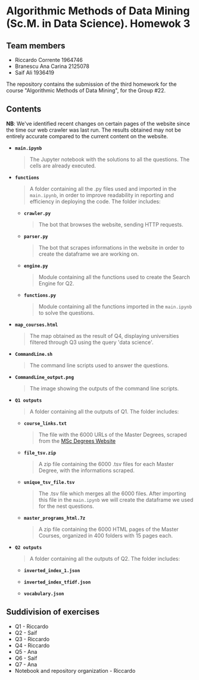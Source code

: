 # Algorithmic Methods of Data Mining (Sc.M. in Data Science). Homewok 3

## Team members
* Riccardo Corrente 1964746
* Branescu Ana Carina 2125078
* Saif Ali 1936419

The repository contains the submission of the third homework for the course "Algorithmic Methods of Data Mining", for the Group #22.
## Contents

**NB**: We've identified recent changes on certain pages of the website since the time our web crawler was last run. The results obtained may not be entirely accurate compared to the current content on the website.

* __`main.ipynb`__
    > The Jupyter notebook with the solutions to all the questions. The cells are already executed.
* __`functions`__
    > A folder containing all the .py files used and imported in the `main.ipynb`, in order to improve readability in reporting and efficiency in deploying the code. The folder includes:
    * __`crawler.py`__
        > The bot that browses the website, sending HTTP requests.
    * __`parser.py`__
        > The bot that scrapes informations in the website in order to create the dataframe we are working on.
    * __`engine.py`__
        > Module containing all the functions used to create the Search Engine for Q2.
    * __`functions.py`__
        > Module containing all the functions imported in the `main.ipynb` to solve the questions.
* __`map_courses.html`__
    > The map obtained as the result of Q4, displaying universities filtered through Q3 using the query 'data science'.
* __`CommandLine.sh`__
    > The command line scripts used to answer the questions.
* __`CommandLine_output.png`__
    > The image showing the outputs of the command line scripts.
* __`Q1 outputs`__
    > A folder containing all the outputs of Q1. The folder includes:
    * __`course_links.txt`__
        > The file with the 6000 URLs of the Master Degrees, scraped from the [MSc Degrees Website](https://www.findamasters.com/masters-degrees/msc-degrees/)
    * __`file_tsv.zip`__
        > A zip file containing the 6000 .tsv files for each Master Degree, with the informations scraped.
    * __`unique_tsv_file.tsv`__
        > The .tsv file which merges all the 6000 files. After importing this file in the `main.ipynb` we will create the dataframe we used for the nest questions.
    * __`master_programs_html.7z`__
        > A zip file containing the 6000 HTML pages of the Master Courses, organized in 400 folders with 15 pages each.
* __`Q2 outputs`__
    > A folder containing all the outputs of Q2. The folder includes:
    * __`inverted_index_1.json`__
        > 
    * __`inverted_index_tfidf.json`__
        > 
    * __`vocabulary.json`__
        > 
## Suddivision of exercises
* Q1 - Riccardo
* Q2 - Saif
* Q3 - Riccardo
* Q4 - Riccardo
* Q5 - Ana
* Q6 - Saif
* Q7 - Ana
* Notebook and repository organization - Riccardo
    
